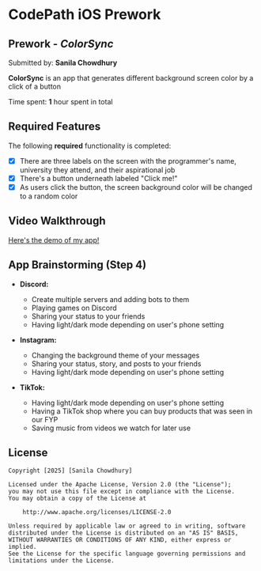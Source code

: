 # CodePath iOS Prework
## Prework - *ColorSync*

Submitted by: **Sanila Chowdhury**

**ColorSync** is an app that generates different background screen color by a click of a button

Time spent: **1** hour spent in total

## Required Features

The following **required** functionality is completed:

- [x] There are three labels on the screen with the programmer's name, university they attend, and their aspirational job
- [x] There's a button underneath labeled "Click me!"
- [x] As users click the button, the screen background color will be changed to a random color
 
## Video Walkthrough

[Here's the demo of my app!](https://www.loom.com/share/16a97b2c00ed47f5a73d5a6fb2b7dac8?sid=50e48ac3-eab9-4436-9fb4-18fd5bec26e8)

## App Brainstorming (Step 4)
- **Discord:**
    - Create multiple servers and adding bots to them
    - Playing games on Discord
    - Sharing your status to your friends
    - Having light/dark mode depending on user's phone setting
 
- **Instagram:**
    - Changing the background theme of your messages
    - Sharing your status, story, and posts to your friends
    - Having light/dark mode depending on user's phone setting
      
- **TikTok:**
    - Having light/dark mode depending on user's phone setting
    - Having a TikTok shop where you can buy products that was seen in our FYP
    - Saving music from videos we watch for later use


## License

    Copyright [2025] [Sanila Chowdhury]

    Licensed under the Apache License, Version 2.0 (the "License");
    you may not use this file except in compliance with the License.
    You may obtain a copy of the License at

        http://www.apache.org/licenses/LICENSE-2.0

    Unless required by applicable law or agreed to in writing, software
    distributed under the License is distributed on an "AS IS" BASIS,
    WITHOUT WARRANTIES OR CONDITIONS OF ANY KIND, either express or implied.
    See the License for the specific language governing permissions and
    limitations under the License.
